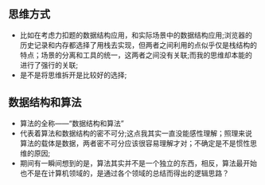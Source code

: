 ## 思维方式
- 比如在考虑力扣题的数据结构应用，和实际场景中的数据结构应用;浏览器的历史记录和内存都选择了用栈去实现，但两者之间利用的点似乎仅是栈结构的特点；场景的分离和工具的统一，这两者之间没有关联;而我的思维却本能的进行了强行的关联;
- 是不是将思维拆开是比较好的选择;


## 数据结构和算法
- 算法的全称——“数据结构和算法”
- 代表着算法和数据结构的密不可分;这点我其实一直没能感性理解；照理来说算法的载体是数据，两者密不可分应该很容易理解才对；不确定是不是惯性思维的原因;
- 期间有一瞬间想到的是，算法其实并不是一个独立的东西，相反，算法最开始也不是在计算机领域的，是通过各个领域的总结而得出的逻辑思路？